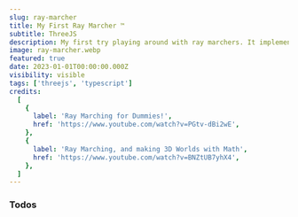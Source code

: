 ```yaml
---
slug: ray-marcher
title: My First Ray Marcher ™
subtitle: ThreeJS
description: My first try playing around with ray marchers. It implements a simple diffusion light model and it displaces a sphere SDF with a blend of sine functions.
image: ray-marcher.webp
featured: true
date: 2023-01-01T00:00:00.000Z
visibility: visible
tags: ['threejs', 'typescript']
credits:
  [
    {
      label: 'Ray Marching for Dummies!',
      href: 'https://www.youtube.com/watch?v=PGtv-dBi2wE',
    },
    {
      label: 'Ray Marching, and making 3D Worlds with Math',
      href: 'https://www.youtube.com/watch?v=BNZtUB7yhX4',
    },
  ]
---
```


### Todos
